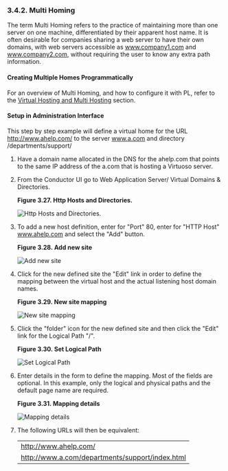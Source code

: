 <div id="qsmultihome" class="section">

<div class="titlepage">

<div>

<div>

### 3.4.2. Multi Homing

</div>

</div>

</div>

The term Multi Homing refers to the practice of maintaining more than
one server on one machine, differentiated by their apparent host name.
It is often desirable for companies sharing a web server to have their
own domains, with web servers accessible as www.company1.com and
www.company2.com, without requiring the user to know any extra path
information.

<div id="qsvirthostpl" class="section">

<div class="titlepage">

<div>

<div>

#### Creating Multiple Homes Programmatically

</div>

</div>

</div>

For an overview of Multi Homing, and how to configure it with PL, refer
to the
<a href="ch-webappdevelopment.html#virtandmultihosting" class="link"
title="Virtual Hosting and Multi Hosting">Virtual Hosting and Multi
Hosting</a> section.

</div>

<div id="qsvirthostui" class="section">

<div class="titlepage">

<div>

<div>

#### Setup in Administration Interface

</div>

</div>

</div>

This step by step example will define a virtual home for the URL
http://www.ahelp.com/ to the server www.a.com and directory
/departments/support/

<div class="orderedlist">

1.  Have a domain name allocated in the DNS for the ahelp.com that
    points to the same IP address of the a.com that is hosting a
    Virtuoso server.

2.  From the Conductor UI go to Web Application Server/ Virtual Domains
    & Directories.

    <div class="figure-float">

    <div id="qsvirtdir1" class="figure">

    **Figure 3.27. Http Hosts and Directories.**

    <div class="figure-contents">

    <div class="mediaobject">

    ![Http Hosts and Directories.](images/ui/virtdir1.png)

    </div>

    </div>

    </div>

      

    </div>

3.  To add a new host definition, enter for "Port" 80, enter for "HTTP
    Host" www.ahelp.com and select the "Add" button.

    <div class="figure-float">

    <div id="virthost2" class="figure">

    **Figure 3.28. Add new site**

    <div class="figure-contents">

    <div class="mediaobject">

    ![Add new site](images/ui/virthost2.png)

    </div>

    </div>

    </div>

      

    </div>

4.  Click for the new defined site the "Edit" link in order to define
    the mapping between the virtual host and the actual listening host
    domain names.

    <div class="figure-float">

    <div id="virthost3" class="figure">

    **Figure 3.29. New site mapping**

    <div class="figure-contents">

    <div class="mediaobject">

    ![New site mapping](images/ui/virthost3.png)

    </div>

    </div>

    </div>

      

    </div>

5.  Click the "folder" icon for the new defined site and then click the
    "Edit" link for the Logical Path "/".

    <div class="figure-float">

    <div id="virthost3a" class="figure">

    **Figure 3.30. Set Logical Path**

    <div class="figure-contents">

    <div class="mediaobject">

    ![Set Logical Path](images/ui/virthost3a.png)

    </div>

    </div>

    </div>

      

    </div>

6.  Enter details in the form to define the mapping. Most of the fields
    are optional. In this example, only the logical and physical paths
    and the default page name are required.

    <div class="figure-float">

    <div id="virthost4" class="figure">

    **Figure 3.31. Mapping details**

    <div class="figure-contents">

    <div class="mediaobject">

    ![Mapping details](images/ui/virthost4.png)

    </div>

    </div>

    </div>

      

    </div>

7.  The following URLs will then be equivalent:

    |                                                 |
    |-------------------------------------------------|
    | http://www.ahelp.com/                           |
    | http://www.a.com/departments/support/index.html |

</div>

</div>

</div>
